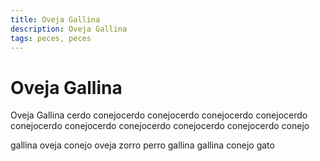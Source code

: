 ```yaml
---
title: Oveja Gallina
description: Oveja Gallina
tags: peces, peces
---
```


# Oveja Gallina

Oveja Gallina cerdo conejocerdo conejocerdo conejocerdo conejocerdo conejocerdo conejocerdo conejocerdo conejocerdo conejocerdo conejo

gallina oveja conejo oveja zorro perro gallina gallina conejo gato